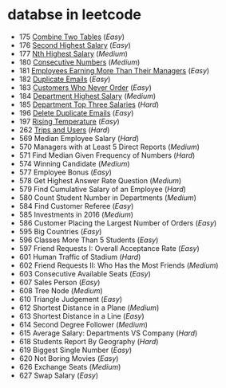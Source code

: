 # databse in leetcode

* 175   [Combine Two Tables](../leetcode/problems/200/175.combine-two-tables_1.sql) (_Easy_)
* 176   [Second Highest Salary](../leetcode/problems/200/176.second-highest-salary_1.sql) (_Easy_)
* 177   [Nth Highest Salary](../leetcode/problems/200/177.nth-highest-salary_2.sql) (_Medium_)
* 180   [Consecutive Numbers](../leetcode/problems/200/180.consecutive-numbers_2.sql) (_Medium_)
* 181   [Employees Earning More Than Their Managers](../leetcode/problems/200/181.employees-earning-more-than-their-managers_1.sql) (_Easy_)
* 182   [Duplicate Emails](../leetcode/problems/200/182.duplicate-emails_1.sql) (_Easy_)
* 183   [Customers Who Never Order](../leetcode/problems/200/183.customers-who-never-order_1.sql) (_Easy_)
* 184   [Department Highest Salary](../leetcode/problems/200/184.department-highest-salary_2.sql) (_Medium_)
* 185   [Department Top Three Salaries](../leetcode/problems/200/185.department-top-three-salaries_3.sql) (_Hard_)
* 196   [Delete Duplicate Emails](../leetcode/problems/200/196.delete-duplicate-emails_1.sql) (_Easy_)
* 197   [Rising Temperature](../leetcode/problems/200/197.rising-temperature_1.sql) (_Easy_)
* 262   [Trips and Users](../leetcode/problems/300/262.trips-and-users_3.sql) (_Hard_)
* 569   Median Employee Salary (_Hard_)
* 570   Managers with at Least 5 Direct Reports (_Medium_)
* 571   Find Median Given Frequency of Numbers (_Hard_)
* 574   Winning Candidate (_Medium_)
* 577   Employee Bonus (_Easy_)
* 578   Get Highest Answer Rate Question (_Medium_)
* 579   Find Cumulative Salary of an Employee (_Hard_)
* 580   Count Student Number in Departments (_Medium_)
* 584   Find Customer Referee (_Easy_)
* 585   Investments in 2016 (_Medium_)
* 586   Customer Placing the Largest Number of Orders (_Easy_)
* 595   Big Countries (_Easy_)
* 596   Classes More Than 5 Students (_Easy_)
* 597   Friend Requests I: Overall Acceptance Rate (_Easy_)
* 601   Human Traffic of Stadium (_Hard_)
* 602   Friend Requests II: Who Has the Most Friends (_Medium_)
* 603   Consecutive Available Seats (_Easy_)
* 607   Sales Person (_Easy_)
* 608   Tree Node (_Medium_)
* 610   Triangle Judgement (_Easy_)
* 612   Shortest Distance in a Plane (_Medium_)
* 613   Shortest Distance in a Line (_Easy_)
* 614   Second Degree Follower (_Medium_)
* 615   Average Salary: Departments VS Company (_Hard_)
* 618   Students Report By Geography (_Hard_)
* 619   Biggest Single Number (_Easy_)
* 620   Not Boring Movies (_Easy_)
* 626   Exchange Seats (_Medium_)
* 627   Swap Salary (_Easy_)
